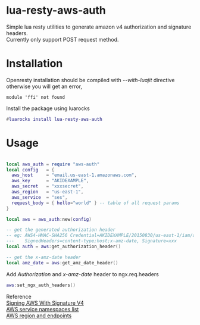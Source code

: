# lua-resty-aws-auth
Simple lua resty utilities to generate amazon v4 authorization and signature headers.  
Currently only support POST request method.

# Installation

Openresty installation should be compiled with *--with-luajit* directive otherwise you will get an error,

    module 'ffi' not found

Install the package using luarocks 

```lua
#luarocks install lua-resty-aws-auth
```

# Usage

```lua

local aws_auth = require "aws-auth"
local config   = {
  aws_host     = "email.us-east-1.amazonaws.com",
  aws_key      = "AKIDEXAMPLE",
  aws_secret   = "xxxsecret",
  aws_region   = "us-east-1",
  aws_service  = "ses",
  request_body = { hello="world" } -- table of all request params
}

local aws = aws_auth:new(config)

-- get the generated authorization header
-- eg: AWS4-HMAC-SHA256 Credential=AKIDEXAMPLE/20150830/us-east-1/iam/aws4_request, 
---    SignedHeaders=content-type;host;x-amz-date, Signature=xxx
local auth = aws:get_authorization_header()

-- get the x-amz-date header
local amz_date = aws:get_amz_date_header()

```

Add _Authorization_ and _x-amz-date_ header to ngx.req.headers

```lua
aws:set_ngx_auth_headers()

```



Reference  
[Signing AWS With Signature V4](https://docs.aws.amazon.com/general/latest/gr/sigv4_signing.html)  
[AWS service namespaces list](http://docs.aws.amazon.com/general/latest/gr/aws-arns-and-namespaces.html)  
[AWS region and endpoints](http://docs.aws.amazon.com/general/latest/gr/rande.html)  

